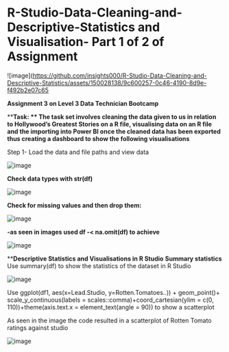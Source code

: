 # R-Studio-Data-Cleaning-and-Descriptive-Statistics and Visualisation- Part 1 of 2 of Assignment 

![image](https://github.com/insights000/R-Studio-Data-Cleaning-and-Descriptive-Statistics/assets/150028138/9c600257-0c46-4190-8d9e-f492b2e07c65

**Assignment 3 on Level 3 Data Technician Bootcamp** 

****Task: ** The task set involves cleaning the data given to us in relation to Hollywood’s Greatest Stories on a R file, visualising data on an R file and the importing into Power BI once the cleaned data has been exported thus creating a dashboard to show the following visualisations**

Step 1- Load the data and file paths and view data
 
![image](https://github.com/insights000/R-Studio-Data-Cleaning-and-Descriptive-Statistics/assets/150028138/a3ce81df-f142-488b-b6ce-e1ea9aaa591a)



**Check data types with str(df)**


![image](https://github.com/insights000/R-Studio-Data-Cleaning-and-Descriptive-Statistics/assets/150028138/0fe13d8f-c05b-4115-955e-d1fc2cea1a2e)

 

**Check for missing values and then drop them:**

![image](https://github.com/insights000/R-Studio-Data-Cleaning-and-Descriptive-Statistics/assets/150028138/91b5937d-120b-4fa2-8904-39d998a53f47)

  
**-as seen in images used df -< na.omit(df) to achieve**

![image](https://github.com/insights000/R-Studio-Data-Cleaning-and-Descriptive-Statistics/assets/150028138/159a77e3-cdd0-4a19-bf8d-b9967f730b29)

****Descriptive Statistics and Visualisations in R Studio** 
**Summary statistics**
Use summary(df) to show the statistics of the dataset in R Studio

![image](https://github.com/insights000/R-Studio-Data-Cleaning-and-Descriptive-Statistics/assets/150028138/ce4171c0-21c7-45dd-aa83-f1d940ca4065)

 
Use ggplot(df1, aes(x=Lead.Studio, y=Rotten.Tomatoes..)) + geom_point()+ scale_y_continuous(labels = scales::comma)+coord_cartesian(ylim = c(0, 110))+theme(axis.text.x = element_text(angle = 90))
to show a scatterplot

 
As seen in the image the code resulted in a scatterplot of Rotten Tomato ratings against studio

![image](https://github.com/insights000/R-Studio-Data-Cleaning-and-Descriptive-Statistics/assets/150028138/337d2334-94ac-44b4-b4cf-dd2529ebc2fb)










